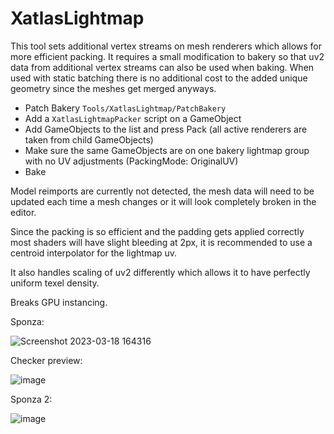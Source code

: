 # XatlasLightmap

This tool sets additional vertex streams on mesh renderers which allows for more efficient packing. It requires a small modification to bakery so that uv2 data from additional vertex streams can also be used when baking. When used with static batching there is no additional cost to the added unique geometry since the meshes get merged anyways.

- Patch Bakery `Tools/XatlasLightmap/PatchBakery`
- Add a `XatlasLightmapPacker` script on a GameObject
- Add GameObjects to the list and press Pack (all active renderers are taken from child GameObjects)
- Make sure the same GameObjects are on one bakery lightmap group with no UV adjustments (PackingMode: OriginalUV)
- Bake

Model reimports are currently not detected, the mesh data will need to be updated each time a mesh changes or it will look completely broken in the editor.

Since the packing is so efficient and the padding gets applied correctly most shaders will have slight bleeding at 2px, it is recommended to use a centroid interpolator for the lightmap uv.

It also handles scaling of uv2 differently which allows it to have perfectly uniform texel density.

Breaks GPU instancing.

Sponza:

![Screenshot 2023-03-18 164316](https://user-images.githubusercontent.com/33181641/227739457-d5bd302d-ba14-4e1f-a745-da5942e1215b.png)

Checker preview:

![image](https://github.com/z3y/XatlasLightmap/assets/33181641/ab5af17a-ef49-442e-96cc-d0cd0295acdd)


Sponza 2:

![image](https://github.com/z3y/XatlasLightmap/assets/33181641/6b791015-51c1-4d12-b0bd-16452dc802bf)
